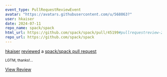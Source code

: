 ```yaml
---
event_type: PullRequestReviewEvent
avatar: "https://avatars.githubusercontent.com/u/568063?"
user: hkaiser
date: 2024-07-11
repo_name: spack/spack
html_url: https://github.com/spack/spack/pull/45199#pullrequestreview-2172826219
repo_url: https://github.com/spack/spack
---
```


<a href='https://github.com/hkaiser' target='_blank'>hkaiser</a> <a href='https://github.com/spack/spack/pull/45199#pullrequestreview-2172826219' target='_blank'>reviewed</a> a <a href='https://github.com/spack/spack/pull/45199' target='_blank'>spack/spack pull request</a>

<small>LGTM, thanks!...</small>

<a href='https://github.com/spack/spack/pull/45199#pullrequestreview-2172826219' target='_blank'>View Review</a>
